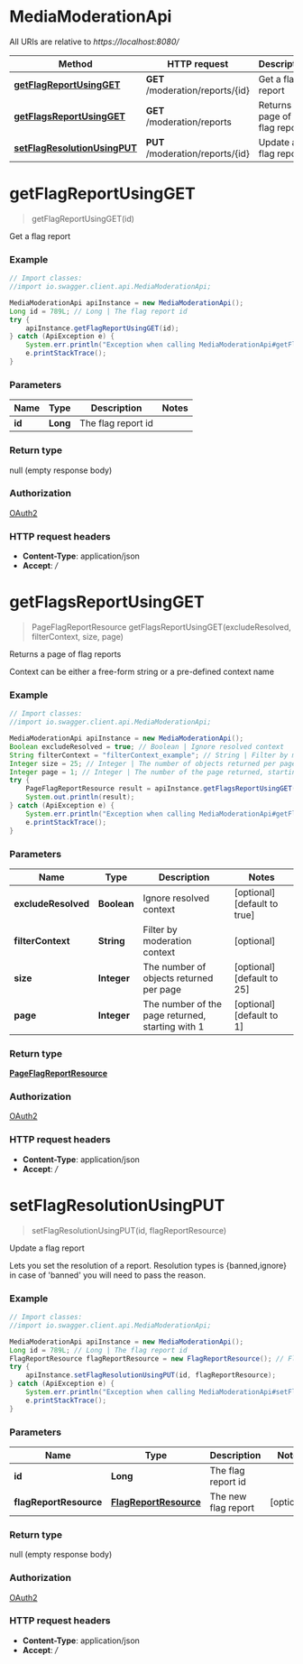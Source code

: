# MediaModerationApi

All URIs are relative to *https://localhost:8080/*

Method | HTTP request | Description
------------- | ------------- | -------------
[**getFlagReportUsingGET**](MediaModerationApi.md#getFlagReportUsingGET) | **GET** /moderation/reports/{id} | Get a flag report
[**getFlagsReportUsingGET**](MediaModerationApi.md#getFlagsReportUsingGET) | **GET** /moderation/reports | Returns a page of flag reports
[**setFlagResolutionUsingPUT**](MediaModerationApi.md#setFlagResolutionUsingPUT) | **PUT** /moderation/reports/{id} | Update a flag report


<a name="getFlagReportUsingGET"></a>
# **getFlagReportUsingGET**
> getFlagReportUsingGET(id)

Get a flag report

### Example
```java
// Import classes:
//import io.swagger.client.api.MediaModerationApi;

MediaModerationApi apiInstance = new MediaModerationApi();
Long id = 789L; // Long | The flag report id
try {
    apiInstance.getFlagReportUsingGET(id);
} catch (ApiException e) {
    System.err.println("Exception when calling MediaModerationApi#getFlagReportUsingGET");
    e.printStackTrace();
}
```

### Parameters

Name | Type | Description  | Notes
------------- | ------------- | ------------- | -------------
 **id** | **Long**| The flag report id |

### Return type

null (empty response body)

### Authorization

[OAuth2](../README.md#OAuth2)

### HTTP request headers

 - **Content-Type**: application/json
 - **Accept**: */*

<a name="getFlagsReportUsingGET"></a>
# **getFlagsReportUsingGET**
> PageFlagReportResource getFlagsReportUsingGET(excludeResolved, filterContext, size, page)

Returns a page of flag reports

Context can be either a free-form string or a pre-defined context name

### Example
```java
// Import classes:
//import io.swagger.client.api.MediaModerationApi;

MediaModerationApi apiInstance = new MediaModerationApi();
Boolean excludeResolved = true; // Boolean | Ignore resolved context
String filterContext = "filterContext_example"; // String | Filter by moderation context
Integer size = 25; // Integer | The number of objects returned per page
Integer page = 1; // Integer | The number of the page returned, starting with 1
try {
    PageFlagReportResource result = apiInstance.getFlagsReportUsingGET(excludeResolved, filterContext, size, page);
    System.out.println(result);
} catch (ApiException e) {
    System.err.println("Exception when calling MediaModerationApi#getFlagsReportUsingGET");
    e.printStackTrace();
}
```

### Parameters

Name | Type | Description  | Notes
------------- | ------------- | ------------- | -------------
 **excludeResolved** | **Boolean**| Ignore resolved context | [optional] [default to true]
 **filterContext** | **String**| Filter by moderation context | [optional]
 **size** | **Integer**| The number of objects returned per page | [optional] [default to 25]
 **page** | **Integer**| The number of the page returned, starting with 1 | [optional] [default to 1]

### Return type

[**PageFlagReportResource**](PageFlagReportResource.md)

### Authorization

[OAuth2](../README.md#OAuth2)

### HTTP request headers

 - **Content-Type**: application/json
 - **Accept**: */*

<a name="setFlagResolutionUsingPUT"></a>
# **setFlagResolutionUsingPUT**
> setFlagResolutionUsingPUT(id, flagReportResource)

Update a flag report

Lets you set the resolution of a report. Resolution types is {banned,ignore} in case of &#39;banned&#39; you will need to pass the reason.

### Example
```java
// Import classes:
//import io.swagger.client.api.MediaModerationApi;

MediaModerationApi apiInstance = new MediaModerationApi();
Long id = 789L; // Long | The flag report id
FlagReportResource flagReportResource = new FlagReportResource(); // FlagReportResource | The new flag report
try {
    apiInstance.setFlagResolutionUsingPUT(id, flagReportResource);
} catch (ApiException e) {
    System.err.println("Exception when calling MediaModerationApi#setFlagResolutionUsingPUT");
    e.printStackTrace();
}
```

### Parameters

Name | Type | Description  | Notes
------------- | ------------- | ------------- | -------------
 **id** | **Long**| The flag report id |
 **flagReportResource** | [**FlagReportResource**](FlagReportResource.md)| The new flag report | [optional]

### Return type

null (empty response body)

### Authorization

[OAuth2](../README.md#OAuth2)

### HTTP request headers

 - **Content-Type**: application/json
 - **Accept**: */*

